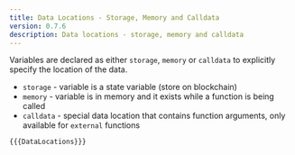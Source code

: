 ```yaml
---
title: Data Locations - Storage, Memory and Calldata
version: 0.7.6
description: Data locations - storage, memory and calldata
---
```


Variables are declared as either `storage`, `memory` or `calldata` to explicitly
specify the location of the data.

- `storage` - variable is a state variable (store on blockchain)
- `memory` - variable is in memory and it exists while a function is being called
- `calldata` - special data location that contains function arguments, only available for `external` functions

```solidity
{{{DataLocations}}}
```
